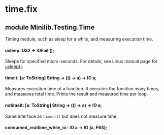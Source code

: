 # time.fix

## module Minilib.Testing.Time

Timing module, such as sleep for a while, and measuring execution time.

#### usleep: U32 -> IOFail ();

Sleeps for specified micro-seconds.
For details, see Linux manual page for [usleep()](https://man7.org/linux/man-pages/man3/usleep.3.html).

#### timeit: [a: ToString] String -> (() -> a) -> IO a;

Measures execution time of a function.
It executes the function many times, and measures total time.
Prints the result and measured time per loop.

#### notimeit: [a: ToString] String -> (() -> a) -> IO a;

Same interface as `timeit()` but does not measure time.

#### consumed_realtime_while_io : IO a -> IO (a, F64);

